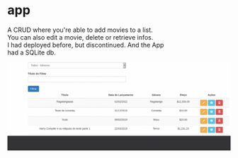 <h1>app</h1>
<p>A CRUD where you're able to add movies to a list. </br>
   You can also edit a movie, delete or retrieve infos.</br>
   I had deployed before, but discontinued. And the App </br>
   had a SQLite db.
</p>
<img src="https://github.com/renatogondin/CRUD-dotnet-movies-razor/blob/master/movies.gif">
